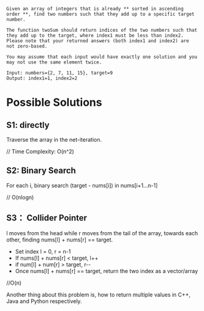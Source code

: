	Given an array of integers that is already ** sorted in ascending order **, find two numbers such that they add up to a specific target number.

	The function twoSum should return indices of the two numbers such that they add up to the target, where index1 must be less than index2. Please note that your returned answers (both index1 and index2) are not zero-based.

	You may assume that each input would have exactly one solution and you may not use the same element twice.

	Input: numbers={2, 7, 11, 15}, target=9
	Output: index1=1, index2=2

# Possible Solutions

## S1: directly

Traverse the array in the net-iteration. 

// Time Complexity: O(n^2)

## S2: Binary Search

For each i, binary search (target - nums[i]) in nums[i+1...n-1]

// O(nlogn)

## S3： Collider Pointer

l moves from the head while r moves from the tail of the array, towards each other, finding nums[l] + nums[r] == target.

+ Set index l = 0, r = n-1
+ If nums[l] + nums[r] < target, l++
+ if num[l] + num[r] > target, r--
+ Once nums[l] + nums[r] == target, return the two index as a vector/array

//O(n)

Another thing about this problem is, how to return multiple values in C++, Java and Python respectively.